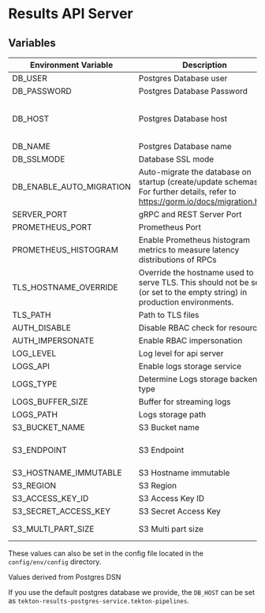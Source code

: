 # Results API Server

## Variables

| Environment Variable     | Description                                                                                                                       | Example                                      |
|--------------------------|-----------------------------------------------------------------------------------------------------------------------------------|----------------------------------------------|
| DB_USER                  | Postgres Database user                                                                                                            | user                                         |
| DB_PASSWORD              | Postgres Database Password                                                                                                        | hunter2                                      |
| DB_HOST                  | Postgres Database host                                                                                                            | /cloudsql/my-project:us-east1:tekton-results |
| DB_NAME                  | Postgres Database name                                                                                                            | tekton_results                               |
| DB_SSLMODE               | Database SSL mode                                                                                                                 | verify-full                                  |
| DB_ENABLE_AUTO_MIGRATION | Auto-migrate the database on startup (create/update schemas). For further details, refer to <https://gorm.io/docs/migration.html> | true (default)                               |
| SERVER_PORT              | gRPC and REST Server Port                                                                                                         | 8080  (default)                              |
| PROMETHEUS_PORT          | Prometheus Port                                                                                                                   | 9090  (default)                              |
| PROMETHEUS_HISTOGRAM     | Enable Prometheus histogram metrics to measure latency distributions of RPCs                                                      | false  (default)                             |
| TLS_HOSTNAME_OVERRIDE    | Override the hostname used to serve TLS. This should not be set (or set to the empty string) in production environments.          | results.tekton.dev                           |
| TLS_PATH                 | Path to TLS files                                                                                                                 | /etc/tls                                     |
| AUTH_DISABLE             | Disable RBAC check for resources                                                                                                  | false (default)                              |
| AUTH_IMPERSONATE         | Enable RBAC impersonation                                                                                                         | true (default)                               |
| LOG_LEVEL                | Log level for api server                                                                                                          | info (default)                               |
| LOGS_API                 | Enable logs storage service                                                                                                       | false (default)                              |
| LOGS_TYPE                | Determine Logs storage backend type                                                                                               | File (default)                               |
| LOGS_BUFFER_SIZE         | Buffer for streaming logs                                                                                                         | 32768 (default)                              |
| LOGS_PATH                | Logs storage path                                                                                                                 | logs (default)                               |
| S3_BUCKET_NAME           | S3 Bucket name                                                                                                                    | <S3 Bucket Name>                             |
| S3_ENDPOINT              | S3 Endpoint                                                                                                                       | https://s3.ap-south-1.amazonaws.com          |
| S3_HOSTNAME_IMMUTABLE    | S3 Hostname immutable                                                                                                             | false (default)                              |
| S3_REGION                | S3 Region                                                                                                                         | ap-south-1                                   |
| S3_ACCESS_KEY_ID         | S3 Access Key ID                                                                                                                  | <S3 Acces Key>                               |
| S3_SECRET_ACCESS_KEY     | S3 Secret Access Key                                                                                                              | <S3 Access Secret>                           |
| S3_MULTI_PART_SIZE       | S3 Multi part size                                                                                                                | 5242880 (default)                            |

These values can also be set in the config file located in the `config/env/config` directory.

Values derived from Postgres DSN

If you use the default postgres database we provide, the `DB_HOST` can be set as `tekton-results-postgres-service.tekton-pipelines`.
